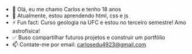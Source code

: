 - 👋 Olá, eu me chamo Carlos e tenho 18 anos
- 🌱 Atualmente, estou aprendendo html, css e js
- ⚡ Fun fact: Curso geologia na UFC e estou no terceiro semestre! Amo astrofísica!
- ✅ Buso compartilhar futuros projetos e construir um portfólio
- 📫 Contate-me por email: carlosedu4923@gmail.com
